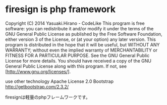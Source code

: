 # firesign is php framework

Copyright (C) 2014 Yasuaki.Hirano - CodeLike
This program is free software: you can redistribute it and/or modify
it under the terms of the GNU General Public License as published by
the Free Software Foundation, either version 3 of the License, or
(at your option) any later version.
This program is distributed in the hope that it will be useful,
but WITHOUT ANY WARRANTY; without even the implied warranty of
MERCHANTABILITY or FITNESS FOR A PARTICULAR PURPOSE. See the
GNU General Public License for more details.
You should have received a copy of the GNU General Public License
along with this program. If not, see [http://www.gnu.org/licenses/].


use other technology
Apache License 2.0
Bootstrap http://getbootstrap.com/2.3.2/

firesignは軽量のphpフレームワークです。
